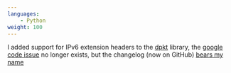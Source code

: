 ```yaml
---
languages:
    - Python
weight: 100
---
```


I added support for IPv6 extension headers to the [dpkt][dpkt] library, the
[google code issue][dpkt-headers] no longer exists, but the changelog (now on
GitHub) [bears my name][dpkt-changelog]

[dpkt]: https://github.com/kbandla/dpkt
[dpkt-headers]: http://code.google.com/p/dpkt/issues/detail?id=31
[dpkt-changelog]: https://github.com/kbandla/dpkt/blob/9b6108833623754de6c7d9cd6488afac55e98b22/CHANGES#L15
